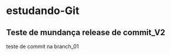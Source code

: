 # estudando-Git

Teste de mundança release de commit_V2
-------------------------
teste de commit na branch_01